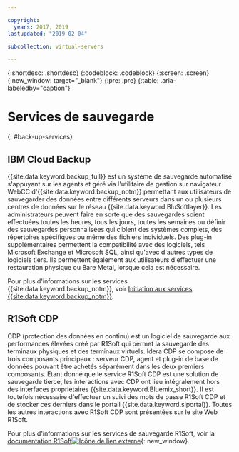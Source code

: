 ```yaml
---

copyright:
  years: 2017, 2019
lastupdated: "2019-02-04"

subcollection: virtual-servers

---
```

{:shortdesc: .shortdesc}
{:codeblock: .codeblock}
{:screen: .screen}
{:new_window: target="_blank"}
{:pre: .pre}
{:table: .aria-labeledby="caption"}

# Services de sauvegarde
{: #back-up-services}

## IBM Cloud Backup

{{site.data.keyword.backup_full}} est un système de sauvegarde automatisé s'appuyant sur les agents et géré via l'utilitaire de gestion sur navigateur WebCC d'{{site.data.keyword.backup_notm}} permettant aux utilisateurs de sauvegarder des données entre différents serveurs dans un ou plusieurs centres de données sur le réseau {{site.data.keyword.BluSoftlayer}}. Les administrateurs peuvent faire en sorte que des sauvegardes soient effectuées toutes les heures, tous les jours, toutes les semaines ou définir des sauvegardes personnalisées qui ciblent des systèmes complets, des répertoires spécifiques ou même des fichiers individuels. Des plug-in supplémentaires permettent la compatibilité avec des logiciels, tels Microsoft Exchange et Microsoft SQL, ainsi qu'avec d'autres types de logiciels tiers. Ils permettent également aux utilisateurs d'effectuer une restauration physique ou Bare Metal, lorsque cela est nécessaire.

Pour plus d'informations sur les services {{site.data.keyword.backup_notm}}, voir [Initiation aux services {{site.data.keyword.backup_notm}}](/docs/infrastructure/Backup?topic=Backup-gettingstarted#gettingstarted).

## R1Soft CDP

CDP (protection des données en continu) est un logiciel de sauvegarde aux performances élevées créé par R1Soft qui permet la sauvegarde des terminaux physiques et des terminaux virtuels. Idera CDP se compose de trois composants principaux : serveur CDP, agent et plug-in de base de données pouvant être achetés séparément dans les deux premiers composants. Etant donné que le service R1Soft CDP est une solution de sauvegarde tierce, les interactions avec CDP ont lieu intégralement hors des interfaces propriétaires {{site.data.keyword.Bluemix_short}}. Il est toutefois nécessaire d'effectuer un suivi des mots de passe R1Soft CDP et de stocker ces derniers dans le portail {{site.data.keyword.slportal}}. Toutes les autres interactions avec R1Soft CDP sont présentées sur le site Web R1Soft.

Pour plus d'informations sur les services de sauvegarde R1Soft, voir la [documentation R1Soft![Icône de lien externe](../icons/launch-glyph.svg "Icône de lien externe")](http://wiki.r1soft.com/display/ServerBackupManager/Home){: new_window}.
